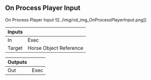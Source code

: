 ## On Process Player Input
On Process Player Input
![[../img/nd_img_OnProcessPlayerInput.png]]

|Inputs||
|--|--|
| In | Exec |
| Target | Horse Object Reference |

|Outputs||
|--|--|
| Out | Exec |
